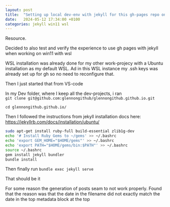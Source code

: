 ```yaml
---
layout: post
title:  "Setting up local dev-env with jekyll for this gh-pages repo on win11 with WSL"
date:   2024-05-12 17:34:00 +0100
categories: jekyll win11 wsl
---
```

Resource. 

Decided to also test and verify the experience to use gh pages with jekyll when working on win11 with wsl

WSL installation was already done for my other work-projecy with a Ubuntu installation as my default WSL.
Ad in this WSL instance my .ssh keys was already set up for gh so no need to reconfigure that. 

Then I just started that from VS-code

In my Dev folder, where I keep all the dev-projects, i ran  
`git clone git@github.com:glennongithub/glennongithub.github.io.git`

`cd glennongithub.github.io/`

Then I followed the instructions from jekyll installation docs here: https://jekyllrb.com/docs/installation/ubuntu/
```bash
sudo apt-get install ruby-full build-essential zlib1g-dev
echo '# Install Ruby Gems to ~/gems' >> ~/.bashrc
echo 'export GEM_HOME="$HOME/gems"' >> ~/.bashrc
echo 'export PATH="$HOME/gems/bin:$PATH"' >> ~/.bashrc
source ~/.bashrc
gem install jekyll bundler
bundle install
```

Then finally run
`bundle exec jekyll serve`

That should be it

For some reason the generation of posts seam to not work properly.
Found that the reason was that the date in the filename did not exactly match the date in the top metadata block at the top 